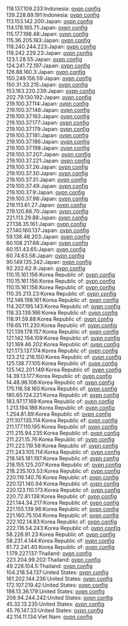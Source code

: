 118.137.109.233:Indonesia: [ovpn config](vpn/118_137_109_233.ovpn)  
139.228.89.191:Indonesia: [ovpn config](vpn/139_228_89_191.ovpn)  
113.153.142.200:Japan: [ovpn config](vpn/113_153_142_200.ovpn)  
114.178.165.71:Japan: [ovpn config](vpn/114_178_165_71.ovpn)  
115.177.198.48:Japan: [ovpn config](vpn/115_177_198_48.ovpn)  
115.36.205.183:Japan: [ovpn config](vpn/115_36_205_183.ovpn)  
118.240.244.223:Japan: [ovpn config](vpn/118_240_244_223.ovpn)  
119.242.229.23:Japan: [ovpn config](vpn/119_242_229_23.ovpn)  
123.1.28.55:Japan: [ovpn config](vpn/123_1_28_55.ovpn)  
124.241.72.197:Japan: [ovpn config](vpn/124_241_72_197.ovpn)  
126.88.160.3:Japan: [ovpn config](vpn/126_88_160_3.ovpn)  
150.249.156.59:Japan: [ovpn config](vpn/150_249_156_59.ovpn)  
150.31.33.215:Japan: [ovpn config](vpn/150_31_33_215.ovpn)  
153.163.220.239:Japan: [ovpn config](vpn/153_163_220_239.ovpn)  
202.79.130.192:Japan: [ovpn config](vpn/202_79_130_192.ovpn)  
219.100.37.114:Japan: [ovpn config](vpn/219_100_37_114.ovpn)  
219.100.37.146:Japan: [ovpn config](vpn/219_100_37_146.ovpn)  
219.100.37.163:Japan: [ovpn config](vpn/219_100_37_163.ovpn)  
219.100.37.177:Japan: [ovpn config](vpn/219_100_37_177.ovpn)  
219.100.37.179:Japan: [ovpn config](vpn/219_100_37_179.ovpn)  
219.100.37.181:Japan: [ovpn config](vpn/219_100_37_181.ovpn)  
219.100.37.186:Japan: [ovpn config](vpn/219_100_37_186.ovpn)  
219.100.37.198:Japan: [ovpn config](vpn/219_100_37_198.ovpn)  
219.100.37.207:Japan: [ovpn config](vpn/219_100_37_207.ovpn)  
219.100.37.221:Japan: [ovpn config](vpn/219_100_37_221.ovpn)  
219.100.37.26:Japan: [ovpn config](vpn/219_100_37_26.ovpn)  
219.100.37.30:Japan: [ovpn config](vpn/219_100_37_30.ovpn)  
219.100.37.31:Japan: [ovpn config](vpn/219_100_37_31.ovpn)  
219.100.37.49:Japan: [ovpn config](vpn/219_100_37_49.ovpn)  
219.100.37.9:Japan: [ovpn config](vpn/219_100_37_9.ovpn)  
219.100.37.98:Japan: [ovpn config](vpn/219_100_37_98.ovpn)  
219.113.61.27:Japan: [ovpn config](vpn/219_113_61_27.ovpn)  
219.120.88.70:Japan: [ovpn config](vpn/219_120_88_70.ovpn)  
221.113.29.88:Japan: [ovpn config](vpn/221_113_29_88.ovpn)  
27.138.35.161:Japan: [ovpn config](vpn/27_138_35_161.ovpn)  
27.140.160.137:Japan: [ovpn config](vpn/27_140_160_137.ovpn)  
59.138.46.203:Japan: [ovpn config](vpn/59_138_46_203.ovpn)  
60.108.217.68:Japan: [ovpn config](vpn/60_108_217_68.ovpn)  
60.151.43.65:Japan: [ovpn config](vpn/60_151_43_65.ovpn)  
60.74.63.58:Japan: [ovpn config](vpn/60_74_63_58.ovpn)  
90.149.135.242:Japan: [ovpn config](vpn/90_149_135_242.ovpn)  
92.202.62.9:Japan: [ovpn config](vpn/92_202_62_9.ovpn)  
110.15.161.156:Korea Republic of: [ovpn config](vpn/110_15_161_156.ovpn)  
110.15.161.156:Korea Republic of: [ovpn config](vpn/110_15_161_156.ovpn)  
110.15.161.156:Korea Republic of: [ovpn config](vpn/110_15_161_156.ovpn)  
110.35.213.23:Korea Republic of: [ovpn config](vpn/110_35_213_23.ovpn)  
112.146.198.161:Korea Republic of: [ovpn config](vpn/112_146_198_161.ovpn)  
114.207.195.143:Korea Republic of: [ovpn config](vpn/114_207_195_143.ovpn)  
118.33.139.166:Korea Republic of: [ovpn config](vpn/118_33_139_166.ovpn)  
118.91.59.88:Korea Republic of: [ovpn config](vpn/118_91_59_88.ovpn)  
119.65.111.230:Korea Republic of: [ovpn config](vpn/119_65_111_230.ovpn)  
121.139.178.157:Korea Republic of: [ovpn config](vpn/121_139_178_157.ovpn)  
121.142.194.109:Korea Republic of: [ovpn config](vpn/121_142_194_109.ovpn)  
121.169.46.202:Korea Republic of: [ovpn config](vpn/121_169_46_202.ovpn)  
121.173.137.174:Korea Republic of: [ovpn config](vpn/121_173_137_174.ovpn)  
123.212.216.150:Korea Republic of: [ovpn config](vpn/123_212_216_150.ovpn)  
125.138.77.105:Korea Republic of: [ovpn config](vpn/125_138_77_105.ovpn)  
125.142.201.149:Korea Republic of: [ovpn config](vpn/125_142_201_149.ovpn)  
14.39.13.177:Korea Republic of: [ovpn config](vpn/14_39_13_177.ovpn)  
14.48.96.106:Korea Republic of: [ovpn config](vpn/14_48_96_106.ovpn)  
175.116.58.160:Korea Republic of: [ovpn config](vpn/175_116_58_160.ovpn)  
180.65.124.221:Korea Republic of: [ovpn config](vpn/180_65_124_221.ovpn)  
183.97.17.169:Korea Republic of: [ovpn config](vpn/183_97_17_169.ovpn)  
1.213.194.186:Korea Republic of: [ovpn config](vpn/1_213_194_186.ovpn)  
1.254.81.89:Korea Republic of: [ovpn config](vpn/1_254_81_89.ovpn)  
211.107.135.114:Korea Republic of: [ovpn config](vpn/211_107_135_114.ovpn)  
211.177.110.195:Korea Republic of: [ovpn config](vpn/211_177_110_195.ovpn)  
211.215.94.235:Korea Republic of: [ovpn config](vpn/211_215_94_235.ovpn)  
211.221.15.76:Korea Republic of: [ovpn config](vpn/211_221_15_76.ovpn)  
211.223.119.58:Korea Republic of: [ovpn config](vpn/211_223_119_58.ovpn)  
211.243.105.114:Korea Republic of: [ovpn config](vpn/211_243_105_114.ovpn)  
218.145.181.197:Korea Republic of: [ovpn config](vpn/218_145_181_197.ovpn)  
218.155.125.207:Korea Republic of: [ovpn config](vpn/218_155_125_207.ovpn)  
218.235.103.53:Korea Republic of: [ovpn config](vpn/218_235_103_53.ovpn)  
220.116.140.76:Korea Republic of: [ovpn config](vpn/220_116_140_76.ovpn)  
220.121.140.94:Korea Republic of: [ovpn config](vpn/220_121_140_94.ovpn)  
220.123.110.173:Korea Republic of: [ovpn config](vpn/220_123_110_173.ovpn)  
220.72.81.138:Korea Republic of: [ovpn config](vpn/220_72_81_138.ovpn)  
221.144.34.217:Korea Republic of: [ovpn config](vpn/221_144_34_217.ovpn)  
221.155.139.96:Korea Republic of: [ovpn config](vpn/221_155_139_96.ovpn)  
221.160.75.104:Korea Republic of: [ovpn config](vpn/221_160_75_104.ovpn)  
222.102.14.83:Korea Republic of: [ovpn config](vpn/222_102_14_83.ovpn)  
222.116.54.243:Korea Republic of: [ovpn config](vpn/222_116_54_243.ovpn)  
58.226.91.23:Korea Republic of: [ovpn config](vpn/58_226_91_23.ovpn)  
58.231.4.144:Korea Republic of: [ovpn config](vpn/58_231_4_144.ovpn)  
61.72.241.40:Korea Republic of: [ovpn config](vpn/61_72_241_40.ovpn)  
1.179.227.137:Thailand: [ovpn config](vpn/1_179_227_137.ovpn)  
223.204.99.202:Thailand: [ovpn config](vpn/223_204_99_202.ovpn)  
49.228.104.5:Thailand: [ovpn config](vpn/49_228_104_5.ovpn)  
104.218.54.137:United States: [ovpn config](vpn/104_218_54_137.ovpn)  
161.202.144.236:United States: [ovpn config](vpn/161_202_144_236.ovpn)  
172.107.219.42:United States: [ovpn config](vpn/172_107_219_42.ovpn)  
198.13.36.179:United States: [ovpn config](vpn/198_13_36_179.ovpn)  
208.94.244.242:United States: [ovpn config](vpn/208_94_244_242.ovpn)  
45.32.13.235:United States: [ovpn config](vpn/45_32_13_235.ovpn)  
45.76.147.33:United States: [ovpn config](vpn/45_76_147_33.ovpn)  
42.114.11.134:Viet Nam: [ovpn config](vpn/42_114_11_134.ovpn)  
